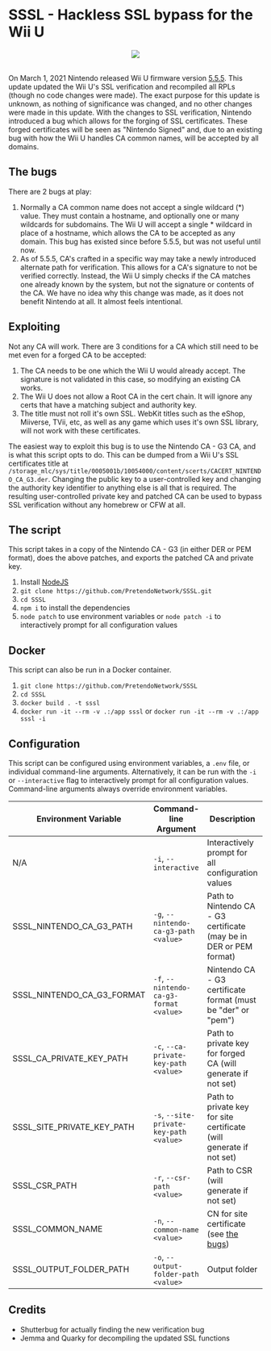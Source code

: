 # SSSL - Hackless SSL bypass for the Wii U

<div align="center">
	<img src="shutter.png">
	<br>
	<br>
</div>

On March 1, 2021 Nintendo released Wii U firmware version [5.5.5](https://wiiubrew.org/wiki/5.5.5). This update updated the Wii U's SSL verification and recompiled all RPLs (though no code changes were made). The exact purpose for this update is unknown, as nothing of significance was changed, and no other changes were made in this update. With the changes to SSL verification, Nintendo introduced a bug which allows for the forging of SSL certificates. These forged certificates will be seen as "Nintendo Signed" and, due to an existing bug with how the Wii U handles CA common names, will be accepted by all domains.

## The bugs

There are 2 bugs at play:

1. Normally a CA common name does not accept a single wildcard (\*) value. They must contain a hostname, and optionally one or many wildcards for subdomains. The Wii U will accept a single \* wildcard in place of a hostname, which allows the CA to be accepted as any domain. This bug has existed since before 5.5.5, but was not useful until now.
2. As of 5.5.5, CA's crafted in a specific way may take a newly introduced alternate path for verification. This allows for a CA's signature to not be verified correctly. Instead, the Wii U simply checks if the CA matches one already known by the system, but not the signature or contents of the CA. We have no idea why this change was made, as it does not benefit Nintendo at all. It almost feels intentional.

## Exploiting

Not any CA will work. There are 3 conditions for a CA which still need to be met even for a forged CA to be accepted:

1. The CA needs to be one which the Wii U would already accept. The signature is not validated in this case, so modifying an existing CA works.
2. The Wii U does not allow a Root CA in the cert chain. It will ignore any certs that have a matching subject and authority key.
3. The title must not roll it's own SSL. WebKit titles such as the eShop, Miiverse, TVii, etc, as well as any game which uses it's own SSL library, will not work with these certificates.

The easiest way to exploit this bug is to use the Nintendo CA - G3 CA, and is what this script opts to do. This can be dumped from a Wii U's SSL certificates title at `/storage_mlc/sys/title/0005001b/10054000/content/scerts/CACERT_NINTENDO_CA_G3.der`. Changing the public key to a user-controlled key and changing the authority key identifier to anything else is all that is required. The resulting user-controlled private key and patched CA can be used to bypass SSL verification without any homebrew or CFW at all.

## The script

This script takes in a copy of the Nintendo CA - G3 (in either DER or PEM format), does the above patches, and exports the patched CA and private key.

1. Install [NodeJS](https://nodejs.org/)
2. `git clone https://github.com/PretendoNetwork/SSSL.git`
3. `cd SSSL`
4. `npm i` to install the dependencies
5. `node patch` to use environment variables or `node patch -i` to interactively prompt for all configuration values

## Docker

This script can also be run in a Docker container.

1. `git clone https://github.com/PretendoNetwork/SSSL`
2. `cd SSSL`
3. `docker build . -t sssl`
4. `docker run -it --rm -v .:/app sssl` or `docker run -it --rm -v .:/app sssl -i`

## Configuration

This script can be configured using environment variables, a `.env` file, or individual command-line arguments. Alternatively, it can be run with the `-i` or `--interactive` flag to interactively prompt for all configuration values. Command-line arguments always override environment variables.

| Environment Variable       | Command-line Argument                   | Description                                                         | Default                       |
| -------------------------- | --------------------------------------- | ------------------------------------------------------------------- | ----------------------------- |
| N/A                        | `-i`, `--interactive`                   | Interactively prompt for all configuration values                   | N/A                           |
| SSSL_NINTENDO_CA_G3_PATH   | `-g`, `--nintendo-ca-g3-path <value>`   | Path to Nintendo CA - G3 certificate (may be in DER or PEM format)  | `./CACERT_NINTENDO_CA_G3.der` |
| SSSL_NINTENDO_CA_G3_FORMAT | `-f`, `--nintendo-ca-g3-format <value>` | Nintendo CA - G3 certificate format (must be "der" or "pem")        | `der`                         |
| SSSL_CA_PRIVATE_KEY_PATH   | `-c`, `--ca-private-key-path <value>`   | Path to private key for forged CA (will generate if not set)        | N/A                           |
| SSSL_SITE_PRIVATE_KEY_PATH | `-s`, `--site-private-key-path <value>` | Path to private key for site certificate (will generate if not set) | N/A                           |
| SSSL_CSR_PATH              | `-r`, `--csr-path <value>`              | Path to CSR (will generate if not set)                              | N/A                           |
| SSSL_COMMON_NAME           | `-n`, `--common-name <value>`           | CN for site certificate (see [the bugs](#the-bugs))                 | `*`                           |
| SSSL_OUTPUT_FOLDER_PATH    | `-o`, `--output-folder-path <value>`    | Output folder                                                       | `./`                          |

## Credits

- Shutterbug for actually finding the new verification bug
- Jemma and Quarky for decompiling the updated SSL functions
